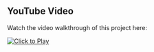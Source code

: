 
## YouTube Video

Watch the video walkthrough of this project here:

[![Click to Play](https://img.youtube.com/vi/IOstwRKb9ts/hqdefault.jpg)](https://www.youtube.com/watch?v=IOstwRKb9ts)


